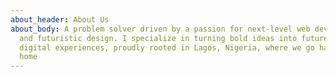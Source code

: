 ```yaml
---
about_header: About Us
about_body: A problem solver driven by a passion for next-level web development
  and futuristic design. I specialize in turning bold ideas into future-ready
  digital experiences, proudly rooted in Lagos, Nigeria, where we go hard or go
  home
---
```

